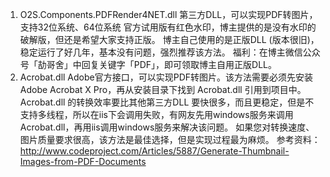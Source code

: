1. O2S.Components.PDFRender4NET.dll
第三方DLL，可以实现PDF转图片，支持32位系统、64位系统
官方试用版有红色水印，博主提供的是没有水印的破解版，但还是希望大家支持正版。
博主自己使用的是正版DLL (版本很旧)，稳定运行了好几年，基本没有问题，强烈推荐该方法。
福利：在博主微信公众号「劼哥舍」中回复关键字「PDF」，即可领取博主自用正版DLL。
2. Acrobat.dll
Adobe官方接口，可以实现PDF转图片。该方法需要必须先安装Adobe Acrobat X Pro，再从安装目录下找到 Acrobat.dll 引用到项目中。
Acrobat.dll 的转换效率要比其他第三方DLL 要快很多，而且更稳定，但是不支持多线程，所以在iis下会调用失败，有网友先用windows服务来调用Acrobat.dll，再用iis调用windows服务来解决该问题。
如果您对转换速度、图片质量要求很高，该方法是最佳选择，但是实现过程最为麻烦。
参考资料：http://www.codeproject.com/Articles/5887/Generate-Thumbnail-Images-from-PDF-Documents
